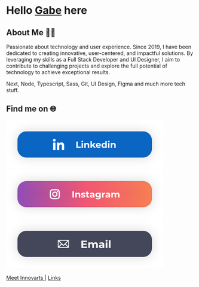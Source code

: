 # Hello <a href="https://stwgabriel.com" aria-label="gabriel portfolio">Gabe</a> here

## About Me 🧑‍💻
Passionate about technology and user experience. Since 2019, I have been dedicated to creating innovative, user-centered, and impactful solutions. By leveraging my skills as a Full Stack Developer and UI Designer, I aim to contribute to challenging projects and explore the full potential of technology to achieve exceptional results.

Next, Node, Typescript, Sass, Git, UI Design, Figma and much more tech stuff.

## Find me on 🌐

   [![shield](https://github.com/StwGabriel/Assets/blob/main/readme-shields/linkedin-shield.svg)](https://www.linkedin.com/in/stwgabriel/)
   [![shield](https://github.com/StwGabriel/Assets/blob/main/readme-shields/instagram-shield.svg)](https://www.instagram.com/stw.gabriel/)
   [![shield](https://github.com/StwGabriel/Assets/blob/main/readme-shields/email-shield.svg)](mailto:contato@stwgabriel.com?Subject=hello)

[ Meet Innovarts ](https://innovarts.co) | [ Links ](https://cutt.ly/stwGabriel)
